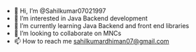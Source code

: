 - 👋 Hi, I’m @Sahilkumar07021997
- 👀 I’m interested in Java  Backend development
- 🌱 I’m currently learning Java Backend and front end libraries
- 💞️ I’m looking to collaborate on MNCs
- 📫 How to reach me sahilkumardhiman07@gmail.com

<!---
Sahilkumar07021997/Sahilkumar07021997 is a ✨ special ✨ repository because its `README.md` (this file) appears on your GitHub profile.
You can click the Preview link to take a look at your changes.
--->
